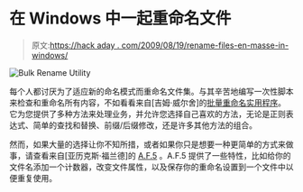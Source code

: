 # 在 Windows 中一起重命名文件

> 原文:[https://hack aday . com/2009/08/19/rename-files-en-masse-in-windows/](https://hackaday.com/2009/08/19/rename-files-en-masse-in-windows/)

![Bulk Rename Utility](../Images/ffddda07afa77376d6dd0a42b0aa2469.png "Bulk Rename Utility")

每个人都讨厌为了适应新的命名模式而重命名文件集。与其辛苦地编写一次性脚本来检查和重命名所有内容，不如看看来自[吉姆·威尔舍]的[批量重命名实用程序](http://www.bulkrenameutility.co.uk)。它为您提供了多种方法来处理业务，并允许您选择自己喜欢的方法，无论是正则表达式、简单的查找和替换、前缀/后缀修改，还是许多其他方法的组合。

然而，如果大量的选择让你不知所措，或者如果你只是想要一种更简单的方式来做事，请查看来自[亚历克斯·福兰德]的 [A.F.5](http://www.fauland.com/af5.htm) 。A.F.5 提供了一些特性，比如给你的文件名添加一个计数器，改变文件属性，以及保存你的重命名设置到一个文件中以便重复使用。